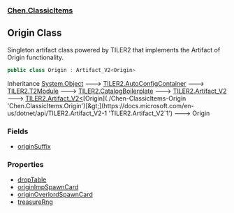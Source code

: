 
### [Chen.ClassicItems](./Chen-ClassicItems 'Chen.ClassicItems')

## Origin Class
Singleton artifact class powered by TILER2 that implements the Artifact of Origin functionality.  
```csharp
public class Origin : Artifact_V2<Origin>
```
Inheritance [System.Object](https://docs.microsoft.com/en-us/dotnet/api/System.Object 'System.Object') &#129106; [TILER2.AutoConfigContainer](https://docs.microsoft.com/en-us/dotnet/api/TILER2.AutoConfigContainer 'TILER2.AutoConfigContainer') &#129106; [TILER2.T2Module](https://docs.microsoft.com/en-us/dotnet/api/TILER2.T2Module 'TILER2.T2Module') &#129106; [TILER2.CatalogBoilerplate](https://docs.microsoft.com/en-us/dotnet/api/TILER2.CatalogBoilerplate 'TILER2.CatalogBoilerplate') &#129106; [TILER2.Artifact_V2](https://docs.microsoft.com/en-us/dotnet/api/TILER2.Artifact_V2 'TILER2.Artifact_V2') &#129106; [TILER2.Artifact_V2&lt;](https://docs.microsoft.com/en-us/dotnet/api/TILER2.Artifact_V2-1 'TILER2.Artifact_V2`1')[Origin](./Chen-ClassicItems-Origin 'Chen.ClassicItems.Origin')[&gt;](https://docs.microsoft.com/en-us/dotnet/api/TILER2.Artifact_V2-1 'TILER2.Artifact_V2`1') &#129106; Origin  

### Fields
- [originSuffix](./Chen-ClassicItems-Origin-originSuffix 'Chen.ClassicItems.Origin.originSuffix')

### Properties
- [dropTable](./Chen-ClassicItems-Origin-dropTable 'Chen.ClassicItems.Origin.dropTable')
- [originImpSpawnCard](./Chen-ClassicItems-Origin-originImpSpawnCard 'Chen.ClassicItems.Origin.originImpSpawnCard')
- [originOverlordSpawnCard](./Chen-ClassicItems-Origin-originOverlordSpawnCard 'Chen.ClassicItems.Origin.originOverlordSpawnCard')
- [treasureRng](./Chen-ClassicItems-Origin-treasureRng 'Chen.ClassicItems.Origin.treasureRng')
